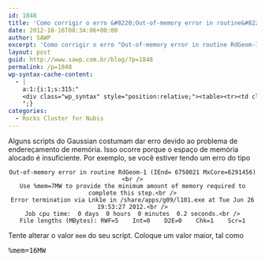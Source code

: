 ```yaml
---
id: 1848
title: 'Como corrigir o erro &#8220;Out-of-memory error in routine&#8221;'
date: 2012-10-16T08:34:06+00:00
author: SAWP
excerpt: 'Como corrigir o erro "Out-of-memory error in routine RdGeom-1 (IEnd=       6750021 MxCore=6291456)" ao executar um Gaussian script no Rocks'
layout: post
guid: http://www.sawp.com.br/blog/?p=1848
permalink: /p=1848
wp-syntax-cache-content:
  - |
    a:1:{i:1;s:315:"
    <div class="wp_syntax" style="position:relative;"><table><tr><td class="code"><pre class="bash" style="font-family:monospace;"><span style="color: #000000; font-weight: bold;">%</span><span style="color: #007800;">mem</span>=16MW</pre></td></tr></table><p class="theCode" style="display:none;">%mem=16MW</p></div>
    ";}
categories:
  - Rocks Cluster for Nubis
---
```

Alguns scripts do Gaussian costumam dar erro devido ao problema de endereçamento de memória. Isso ocorre porque o espaço de memória alocado é insuficiente. Por exemplo, se você estiver tendo um erro do tipo
  


<center>
  <code>Out-of-memory error in routine RdGeom-1 (IEnd= 6750021 MxCore=6291456)&lt;br />
Use %mem=7MW to provide the minimum amount of memory required to complete this step.&lt;br />
Error termination via Lnk1e in /share/apps/g09/l101.exe at Tue Jun 26 19:53:27 2012.&lt;br />
Job cpu time:  0 days  0 hours  0 minutes  0.2 seconds.&lt;br />
File lengths (MBytes): RWF=5    Int=0    D2E=0    Chk=1    Scr=1</code>
</center>


  
Tente alterar o valor `mem` do seu script. Coloque um valor maior, tal como

<pre lang="bash">%mem=16MW</pre>
